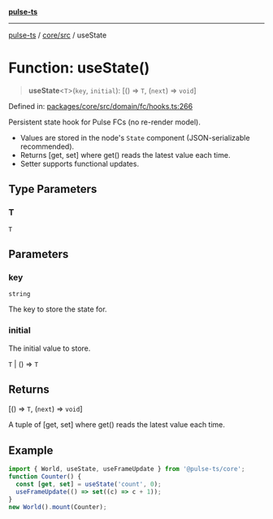 [**pulse-ts**](../../../README.md)

***

[pulse-ts](../../../README.md) / [core/src](../README.md) / useState

# Function: useState()

> **useState**\<`T`\>(`key`, `initial`): \[() => `T`, (`next`) => `void`\]

Defined in: [packages/core/src/domain/fc/hooks.ts:266](https://github.com/jlehett/pulse-ts/blob/a2a18767041a6b69ca4c5f6131d2de266097750e/packages/core/src/domain/fc/hooks.ts#L266)

Persistent state hook for Pulse FCs (no re-render model).

- Values are stored in the node's `State` component (JSON-serializable recommended).
- Returns [get, set] where get() reads the latest value each time.
- Setter supports functional updates.

## Type Parameters

### T

`T`

## Parameters

### key

`string`

The key to store the state for.

### initial

The initial value to store.

`T` | () => `T`

## Returns

\[() => `T`, (`next`) => `void`\]

A tuple of [get, set] where get() reads the latest value each time.

## Example

```ts
import { World, useState, useFrameUpdate } from '@pulse-ts/core';
function Counter() {
  const [get, set] = useState('count', 0);
  useFrameUpdate(() => set((c) => c + 1));
}
new World().mount(Counter);
```
